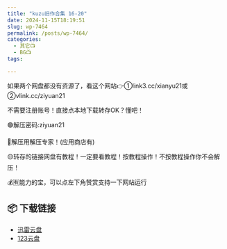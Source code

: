 ```yaml
---
title: "kuzu旧作合集 16-20"
date: 2024-11-15T18:19:51
slug: wp-7464
permalink: /posts/wp-7464/
categories:
  - 其它📺
  - BG📺
tags:

---
```


如果两个网盘都没有资源了，看这个网站👉①link3.cc/xianyu21或②vlink.cc/ziyuan21

不需要注册账号！直接点本地下载转存OK？懂吧！

🟢解压密码:ziyuan21

🔵解压用解压专家！(应用商店有)

🟡转存的链接网盘有教程！一定要看教程！按教程操作！不按教程操作你不会解压！

💰🈶能力的宝，可以点左下角赞赏支持一下网站运行

## 📦 下载链接
- [迅雷云盘](https://blziyuan21.com/pay-download/7464?key=82e9a64735&down_id=0)
- [123云盘](https://blziyuan21.com/pay-download/7464?key=82e9a64735&down_id=1)


